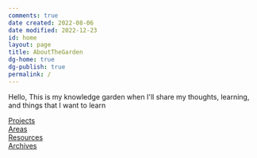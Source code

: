 ```yaml
---
comments: true
date created: 2022-08-06
date modified: 2022-12-23
id: home
layout: page
title: AboutTheGarden
dg-home: true
dg-publish: true
permalink: /
---
```


Hello, This is my knowledge garden when I'll share my thoughts, learning, and things that I want to learn

[Projects](project)  
[Areas](https://umarlateef.github.io/second-brain/area)  
[Resources](https://umarlateef.github.io/second-brain/resources)  
[Archives](https://umarlateef.github.io/second-brain/archive)
